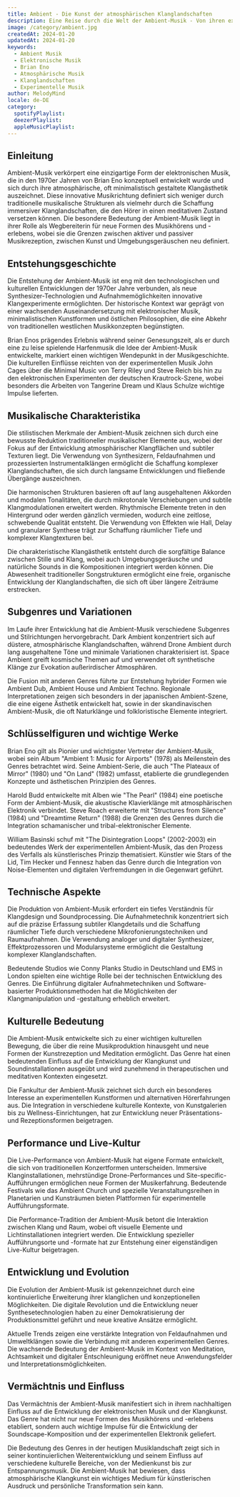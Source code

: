 ```yaml
---
title: Ambient - Die Kunst der atmosphärischen Klanglandschaften
description: Eine Reise durch die Welt der Ambient-Musik - Von ihren experimentellen Ursprüngen bis zur modernen Klangkunst
image: /category/ambient.jpg
createdAt: 2024-01-20
updatedAt: 2024-01-20
keywords:
  - Ambient Musik
  - Elektronische Musik
  - Brian Eno
  - Atmosphärische Musik
  - Klanglandschaften
  - Experimentelle Musik
author: MelodyMind
locale: de-DE
category:
  spotifyPlaylist: 
  deezerPlaylist: 
  appleMusicPlaylist: 
---
```


## Einleitung

Ambient-Musik verkörpert eine einzigartige Form der elektronischen Musik, die in den 1970er Jahren von Brian Eno konzeptuell entwickelt wurde und sich durch ihre atmosphärische, oft minimalistisch gestaltete Klangästhetik auszeichnet. Diese innovative Musikrichtung definiert sich weniger durch traditionelle musikalische Strukturen als vielmehr durch die Schaffung immersiver Klanglandschaften, die den Hörer in einen meditativen Zustand versetzen können. Die besondere Bedeutung der Ambient-Musik liegt in ihrer Rolle als Wegbereiterin für neue Formen des Musikhörens und -erlebens, wobei sie die Grenzen zwischen aktiver und passiver Musikrezeption, zwischen Kunst und Umgebungsgeräuschen neu definiert.

## Entstehungsgeschichte

Die Entstehung der Ambient-Musik ist eng mit den technologischen und kulturellen Entwicklungen der 1970er Jahre verbunden, als neue Synthesizer-Technologien und Aufnahmemöglichkeiten innovative Klangexperimente ermöglichten. Der historische Kontext war geprägt von einer wachsenden Auseinandersetzung mit elektronischer Musik, minimalistischen Kunstformen und östlichen Philosophien, die eine Abkehr von traditionellen westlichen Musikkonzepten begünstigten.

Brian Enos prägendes Erlebnis während seiner Genesungszeit, als er durch eine zu leise spielende Harfenmusik die Idee der Ambient-Musik entwickelte, markiert einen wichtigen Wendepunkt in der Musikgeschichte. Die kulturellen Einflüsse reichten von der experimentellen Musik John Cages über die Minimal Music von Terry Riley und Steve Reich bis hin zu den elektronischen Experimenten der deutschen Krautrock-Szene, wobei besonders die Arbeiten von Tangerine Dream und Klaus Schulze wichtige Impulse lieferten.

## Musikalische Charakteristika

Die stilistischen Merkmale der Ambient-Musik zeichnen sich durch eine bewusste Reduktion traditioneller musikalischer Elemente aus, wobei der Fokus auf der Entwicklung atmosphärischer Klangflächen und subtiler Texturen liegt. Die Verwendung von Synthesizern, Feldaufnahmen und prozessierten Instrumentalklängen ermöglicht die Schaffung komplexer Klanglandschaften, die sich durch langsame Entwicklungen und fließende Übergänge auszeichnen.

Die harmonischen Strukturen basieren oft auf lang ausgehaltenen Akkorden und modalen Tonalitäten, die durch mikrotonale Verschiebungen und subtile Klangmodulationen erweitert werden. Rhythmische Elemente treten in den Hintergrund oder werden gänzlich vermieden, wodurch eine zeitlose, schwebende Qualität entsteht. Die Verwendung von Effekten wie Hall, Delay und granularer Synthese trägt zur Schaffung räumlicher Tiefe und komplexer Klangtexturen bei.

Die charakteristische Klangästhetik entsteht durch die sorgfältige Balance zwischen Stille und Klang, wobei auch Umgebungsgeräusche und natürliche Sounds in die Kompositionen integriert werden können. Die Abwesenheit traditioneller Songstrukturen ermöglicht eine freie, organische Entwicklung der Klanglandschaften, die sich oft über längere Zeiträume erstrecken.

## Subgenres und Variationen

Im Laufe ihrer Entwicklung hat die Ambient-Musik verschiedene Subgenres und Stilrichtungen hervorgebracht. Dark Ambient konzentriert sich auf düstere, atmosphärische Klanglandschaften, während Drone Ambient durch lang ausgehaltene Töne und minimale Variationen charakterisiert ist. Space Ambient greift kosmische Themen auf und verwendet oft synthetische Klänge zur Evokation außerirdischer Atmosphären.

Die Fusion mit anderen Genres führte zur Entstehung hybrider Formen wie Ambient Dub, Ambient House und Ambient Techno. Regionale Interpretationen zeigen sich besonders in der japanischen Ambient-Szene, die eine eigene Ästhetik entwickelt hat, sowie in der skandinavischen Ambient-Musik, die oft Naturklänge und folkloristische Elemente integriert.

## Schlüsselfiguren und wichtige Werke

Brian Eno gilt als Pionier und wichtigster Vertreter der Ambient-Musik, wobei sein Album "Ambient 1: Music for Airports" (1978) als Meilenstein des Genres betrachtet wird. Seine Ambient-Serie, die auch "The Plateaux of Mirror" (1980) und "On Land" (1982) umfasst, etablierte die grundlegenden Konzepte und ästhetischen Prinzipien des Genres.

Harold Budd entwickelte mit Alben wie "The Pearl" (1984) eine poetische Form der Ambient-Musik, die akustische Klavierklänge mit atmosphärischen Elektronik verbindet. Steve Roach erweiterte mit "Structures from Silence" (1984) und "Dreamtime Return" (1988) die Grenzen des Genres durch die Integration schamanischer und tribal-elektronischer Elemente.

William Basinski schuf mit "The Disintegration Loops" (2002-2003) ein bedeutendes Werk der experimentellen Ambient-Musik, das den Prozess des Verfalls als künstlerisches Prinzip thematisiert. Künstler wie Stars of the Lid, Tim Hecker und Fennesz haben das Genre durch die Integration von Noise-Elementen und digitalen Verfremdungen in die Gegenwart geführt.

## Technische Aspekte

Die Produktion von Ambient-Musik erfordert ein tiefes Verständnis für Klangdesign und Soundprocessing. Die Aufnahmetechnik konzentriert sich auf die präzise Erfassung subtiler Klangdetails und die Schaffung räumlicher Tiefe durch verschiedene Mikrofonierungstechniken und Raumaufnahmen. Die Verwendung analoger und digitaler Synthesizer, Effektprozessoren und Modularsysteme ermöglicht die Gestaltung komplexer Klanglandschaften.

Bedeutende Studios wie Conny Planks Studio in Deutschland und EMS in London spielten eine wichtige Rolle bei der technischen Entwicklung des Genres. Die Einführung digitaler Aufnahmetechniken und Software-basierter Produktionsmethoden hat die Möglichkeiten der Klangmanipulation und -gestaltung erheblich erweitert.

## Kulturelle Bedeutung

Die Ambient-Musik entwickelte sich zu einer wichtigen kulturellen Bewegung, die über die reine Musikproduktion hinausgeht und neue Formen der Kunstrezeption und Meditation ermöglicht. Das Genre hat einen bedeutenden Einfluss auf die Entwicklung der Klangkunst und Soundinstallationen ausgeübt und wird zunehmend in therapeutischen und meditativen Kontexten eingesetzt.

Die Fankultur der Ambient-Musik zeichnet sich durch ein besonderes Interesse an experimentellen Kunstformen und alternativen Hörerfahrungen aus. Die Integration in verschiedene kulturelle Kontexte, von Kunstgalerien bis zu Wellness-Einrichtungen, hat zur Entwicklung neuer Präsentations- und Rezeptionsformen beigetragen.

## Performance und Live-Kultur

Die Live-Performance von Ambient-Musik hat eigene Formate entwickelt, die sich von traditionellen Konzertformen unterscheiden. Immersive Klanginstallationen, mehrstündige Drone-Performances und Site-specific-Aufführungen ermöglichen neue Formen der Musikerfahrung. Bedeutende Festivals wie das Ambient Church und spezielle Veranstaltungsreihen in Planetarien und Kunsträumen bieten Plattformen für experimentelle Aufführungsformate.

Die Performance-Tradition der Ambient-Musik betont die Interaktion zwischen Klang und Raum, wobei oft visuelle Elemente und Lichtinstallationen integriert werden. Die Entwicklung spezieller Aufführungsorte und -formate hat zur Entstehung einer eigenständigen Live-Kultur beigetragen.

## Entwicklung und Evolution

Die Evolution der Ambient-Musik ist gekennzeichnet durch eine kontinuierliche Erweiterung ihrer klanglichen und konzeptionellen Möglichkeiten. Die digitale Revolution und die Entwicklung neuer Synthesetechnologien haben zu einer Demokratisierung der Produktionsmittel geführt und neue kreative Ansätze ermöglicht.

Aktuelle Trends zeigen eine verstärkte Integration von Feldaufnahmen und Umweltklängen sowie die Verbindung mit anderen experimentellen Genres. Die wachsende Bedeutung der Ambient-Musik im Kontext von Meditation, Achtsamkeit und digitaler Entschleunigung eröffnet neue Anwendungsfelder und Interpretationsmöglichkeiten.

## Vermächtnis und Einfluss

Das Vermächtnis der Ambient-Musik manifestiert sich in ihrem nachhaltigen Einfluss auf die Entwicklung der elektronischen Musik und der Klangkunst. Das Genre hat nicht nur neue Formen des Musikhörens und -erlebens etabliert, sondern auch wichtige Impulse für die Entwicklung der Soundscape-Komposition und der experimentellen Elektronik geliefert.

Die Bedeutung des Genres in der heutigen Musiklandschaft zeigt sich in seiner kontinuierlichen Weiterentwicklung und seinem Einfluss auf verschiedene kulturelle Bereiche, von der Medienkunst bis zur Entspannungsmusik. Die Ambient-Musik hat bewiesen, dass atmosphärische Klangkunst ein wichtiges Medium für künstlerischen Ausdruck und persönliche Transformation sein kann.
